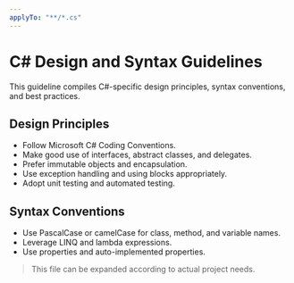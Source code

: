 ```yaml
---
applyTo: "**/*.cs"
---
```


# C# Design and Syntax Guidelines

This guideline compiles C#-specific design principles, syntax conventions, and best practices.

## Design Principles
- Follow Microsoft C# Coding Conventions.
- Make good use of interfaces, abstract classes, and delegates.
- Prefer immutable objects and encapsulation.
- Use exception handling and using blocks appropriately.
- Adopt unit testing and automated testing.

## Syntax Conventions
- Use PascalCase or camelCase for class, method, and variable names.
- Leverage LINQ and lambda expressions.
- Use properties and auto-implemented properties.

> This file can be expanded according to actual project needs.
